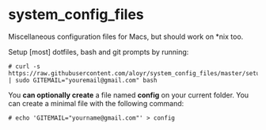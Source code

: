 system_config_files
===================

Miscellaneous configuration files for Macs, but should work on \*nix too.

Setup [most] dotfiles, bash and git prompts by running:

    # curl -s https://raw.githubusercontent.com/aloyr/system_config_files/master/setup.bash | sudo GITEMAIL="youremail@gmail.com" bash

You **can optionally create** a file named **config** on your current folder. You can create a minimal file with the following command:

    # echo 'GITEMAIL="yourname@gmail.com"' > config


